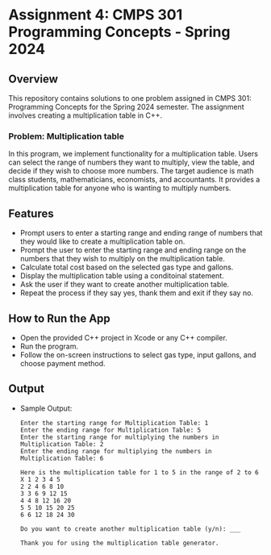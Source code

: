 # Assignment 4: CMPS 301 Programming Concepts - Spring 2024

## Overview
This repository contains solutions to one problem assigned in CMPS 301: Programming Concepts for the Spring 2024 semester. The assignment involves creating a multiplication table in C++.

### Problem: Multiplication table
In this program, we implement functionality for a multiplication table. Users can select the range of numbers they want to multiply, view the table, and decide if they wish to choose more numbers. The target audience is math class students, mathematicians, economists, and accountants. It provides a multiplication table for anyone who is wanting to multiply numbers.

## Features
  - Prompt users to enter a starting range and ending range of numbers that they would like to create a multiplication table on.
  - Prompt the user to enter the starting range and ending range on the numbers that they wish to multiply on the multiplication table. 
  - Calculate total cost based on the selected gas type and gallons.
  - Display the multiplication table using a conditoinal statement.
  - Ask the user if they want to create another multiplication table.
  - Repeat the process if they say yes, thank them and exit if they say no.

## How to Run the App
   - Open the provided C++ project in Xcode or any C++ compiler.
   - Run the program.
   - Follow the on-screen instructions to select gas type, input gallons, and choose payment method.

## Output
- Sample Output:
    ```
    Enter the starting range for Multiplication Table: 1
    Enter the ending range for Multiplication Table: 5
    Enter the starting range for multiplying the numbers in Multiplication Table: 2
    Enter the ending range for multiplying the numbers in Multiplication Table: 6
    
    Here is the multiplication table for 1 to 5 in the range of 2 to 6
    X 1 2 3 4 5
    2 2 4 6 8 10
    3 3 6 9 12 15
    4 4 8 12 16 20
    5 5 10 15 20 25
    6 6 12 18 24 30

    Do you want to create another multiplication table (y/n): ___

    Thank you for using the multiplication table generator.
    
    ```
